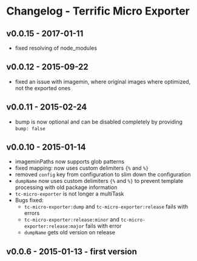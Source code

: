 # Changelog - Terrific Micro Exporter

## v0.0.15 - 2017-01-11

- fixed resolving of node_modules

## v0.0.12 - 2015-09-22

- fixed an issue with imagemin, where original images where optimized, not the exported ones

## v0.0.11 - 2015-02-24

- bump is now optional and can be disabled completely by providing `bump: false`

## v0.0.10 - 2015-01-14

- imageminPaths now supports glob patterns
- fixed mapping: now uses custom delimiters `{%` and `%}`
- removed `config` key from configuration to slim down the configuration
- `dumpName` now uses custom delimiters `{%` and `%}` to prevent template processing with old package information
- `tc-micro-exporter` is not longer a multiTask
- Bugs fixed:
    - `tc-micro-exporter:dump` and `tc-micro-exporter:release` fails with errors
    - `tc-micro-exporter:release:minor` and `tc-micro-exporter:release:major` fails with error
    - `dumpName` gets old version on release

## v0.0.6 - 2015-01-13  - first version
